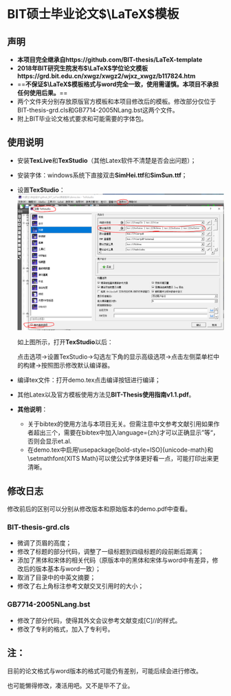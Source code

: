 # BIT硕士毕业论文$\LaTeX$模板

## 声明

- **本项目完全继承自https://github.com/BIT-thesis/LaTeX-template**
- **2018年BIT研究生院发布$\LaTeX$学位论文模板https://grd.bit.edu.cn/xwgz/xwgz2/wjxz_xwgz/b117824.htm**
- ==**不保证$\LaTeX$模板格式与word完全一致，使用需谨慎。本项目不承担任何使用后果。**==
- 两个文件夹分别存放原版官方模板和本项目修改后的模板。修改部分仅位于BIT-thesis-grd.cls和GB7714-2005NLang.bst这两个文件。
- 附上BIT毕业论文格式要求和可能需要的字体包。

## 使用说明

- 安装**TexLive**和**TexStudio**（其他Latex软件不清楚是否会出问题）；

- 安装字体：windows系统下直接双击**SimHei.ttf**和**SimSun.ttf**；

- 设置**TexStudio**：![setting](setting.PNG)

  如上图所示，打开**TexStudio**以后：

  点击选项->设置TexStudio->勾选左下角的显示高级选项->点击左侧菜单栏中的构建->按照图示修改默认编译器。

- 编译tex文件：打开demo.tex点击编译按钮进行编译；

- 其他Latex以及官方模板使用方法见**BIT-Thesis使用指南v1.1.pdf**。

- **其他说明**：

  - 关于bibtex的使用方法与本项目无关。但需注意中文参考文献引用如果作者超出三个，需要在bibtex中加入language={zh}才可以正确显示”等“，否则会显示et.al.
  - 在demo.tex中启用\usepackage[bold-style=ISO]{unicode-math}和\setmathfont{XITS Math}可以使公式字体更好看一点，可能打印出来更清晰。

## 修改日志

修改前后的区别可以分别从修改版本和原始版本的demo.pdf中查看。

### BIT-thesis-grd.cls

- 微调了页眉的高度；
- 修改了标题的部分代码，调整了一级标题到四级标题的段前断后距离；
- 添加了黑体和宋体的相关代码（原版本中的黑体和宋体与word中有差异，修改后的版本基本与word一致）；
- 取消了目录中的中英文摘要；
- 修改了右上角标注参考文献交叉引用时的大小；

### GB7714-2005NLang.bst

- 修改了部分代码，使得其外文会议参考文献变成[C]//的样式。
- 修改了专利的格式，加入了专利号。



## 注：

目前的论文格式与word版本的格式可能仍有差别，可能后续会进行修改。

也可能懒得修改，凑活用吧。又不是毕不了业。







